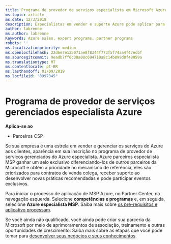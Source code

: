 ```yaml
---
title: Programa de provedor de serviços especialista em Microsoft Azure | Partner Center
ms.topic: article
ms.date: 12/3/2018
description: Especialistas em vender e suporte Azure pode aplicar para estar no Azure especialista MSP
author: labrenne
ms.author: labrenne
Keywords: Azure sales, expert programs, partner programs
robots: ''
ms.localizationpriority: medium
ms.openlocfilehash: 22d6e7e125071ae8f8344f773f5f74aa4f47ecbf
ms.sourcegitcommit: 9eadb7ff6c38a08c694710a8c14b899d0f48059a
ms.translationtype: MT
ms.contentlocale: pt-BR
ms.lasthandoff: 01/09/2019
ms.locfileid: "8997345"
---
```

# <a name="azure-expert-managed-services-provider-program"></a>Programa de provedor de serviços gerenciados especialista Azure

**Aplica-se ao**

- Parceiros CSP

Se sua empresa é uma estrela em vender e gerenciar os serviços do Azure aos clientes, aparência em sua inscrição no programa de provedor de serviços gerenciados do Azure especialista. Azure parceiros especialista MSP ganhar um selo exclusivo diferenciando-los de outros parceiros da Microsoft e obtém a prioridade no mecanismo de referência, eles são priorizados para contratos de venda colega, receber suporte ao desenvolver novas práticas recomendadas e pode participar eventos exclusivos.

Para iniciar o processo de aplicação de MSP Azure, no Partner Center, na navegação esquerda. Selecione **competências e programas** e, em seguida, selecione **Azure especialista MSP**. Saiba mais sobre [os pré-requisitos e aplicativo processam](https://partner.microsoft.com/membership/azure-expert-msp). 

Se você ainda não qualificado, você ainda pode criar sua parceria da Microsoft por meio de aprimoramentos de associação, treinamento e outras oportunidades de crescimento.
Saiba mais sobre as etapas que você pode tomar para [desenvolver seus negócios e seus conhecimentos](https://partner.microsoft.com/membership/azure-expert-msp).

